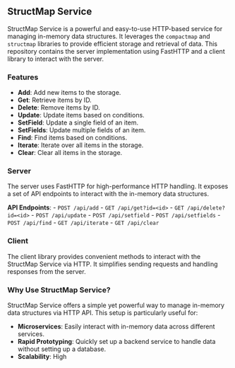 ## StructMap Service

StructMap Service is a powerful and easy-to-use HTTP-based service for managing in-memory data structures. It leverages the `compactmap` and `structmap` libraries to provide efficient storage and retrieval of data. This repository contains the server implementation using FastHTTP and a client library to interact with the server.

### Features

- **Add**: Add new items to the storage.
- **Get**: Retrieve items by ID.
- **Delete**: Remove items by ID.
- **Update**: Update items based on conditions.
- **SetField**: Update a single field of an item.
- **SetFields**: Update multiple fields of an item.
- **Find**: Find items based on conditions.
- **Iterate**: Iterate over all items in the storage.
- **Clear**: Clear all items in the storage.

### Server

The server uses FastHTTP for high-performance HTTP handling. It exposes a set of API endpoints to interact with the in-memory data structures.

  **API Endpoints**:
    - `POST /api/add`
    - `GET /api/get?id=<id>`
    - `GET /api/delete?id=<id>`
    - `POST /api/update`
    - `POST /api/setfield`
    - `POST /api/setfields`
    - `POST /api/find`
    - `GET /api/iterate`
    - `GET /api/clear`

### Client

The client library provides convenient methods to interact with the StructMap Service via HTTP. It simplifies sending requests and handling responses from the server.

### Why Use StructMap Service?

StructMap Service offers a simple yet powerful way to manage in-memory data structures via HTTP API. This setup is particularly useful for:

- **Microservices**: Easily interact with in-memory data across different services.
- **Rapid Prototyping**: Quickly set up a backend service to handle data without setting up a database.
- **Scalability**: High